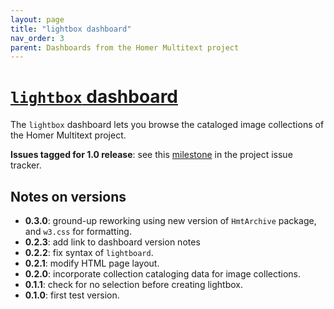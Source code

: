 ```yaml
---
layout: page
title: "lightbox dashboard"
nav_order: 3
parent: Dashboards from the Homer Multitext project
---
```


# [`lightbox` dashboard](https://www.homermultitext.org/lightbox/)

The `lightbox` dashboard lets you browse the cataloged image collections of the Homer Multitext project.

**Issues tagged for 1.0 release**:  see this [milestone](https://github.com/homermultitext/dashboards/milestone/7) in the project issue tracker.

## Notes on versions

- **0.3.0**: ground-up reworking using new version of `HmtArchive` package, and `w3.css` for formatting.
- **0.2.3**: add link to dashboard version notes
- **0.2.2**: fix syntax of `lightboard`.
- **0.2.1**: modify HTML page layout.
- **0.2.0**: incorporate collection cataloging data for image collections.
- **0.1.1**:  check for no selection before creating lightbox.
- **0.1.0**: first test version.